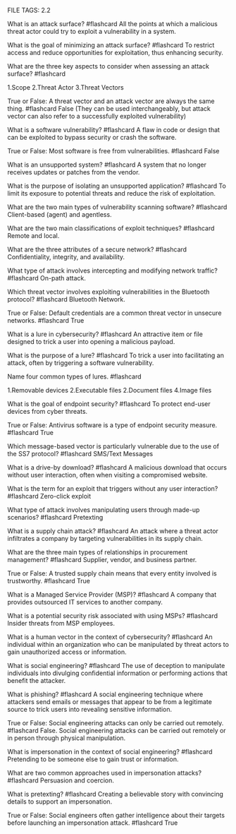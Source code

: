 FILE TAGS: 2.2

What is an attack surface? #flashcard
All the points at which a malicious threat actor could try to exploit a vulnerability in a system.
<!--ID: 1722692634156-->


What is the goal of minimizing an attack surface? #flashcard
To restrict access and reduce opportunities for exploitation, thus enhancing security.
<!--ID: 1722692634168-->


What are the three key aspects to consider when assessing an attack surface? #flashcard

1.Scope
2.Threat Actor
3.Threat Vectors
<!--ID: 1722692634177-->


True or False: A threat vector and an attack vector are always the same thing. #flashcard
False (They can be used interchangeably, but attack vector can also refer to a successfully exploited vulnerability)
<!--ID: 1722692634186-->

What is a software vulnerability? #flashcard
A flaw in code or design that can be exploited to bypass security or crash the software.
<!--ID: 1722692884385-->


True or False: Most software is free from vulnerabilities. #flashcard
False
<!--ID: 1722692884395-->


What is an unsupported system? #flashcard
A system that no longer receives updates or patches from the vendor.
<!--ID: 1722692884402-->


What is the purpose of isolating an unsupported application? #flashcard
To limit its exposure to potential threats and reduce the risk of exploitation.
<!--ID: 1722692884409-->


What are the two main types of vulnerability scanning software? #flashcard
Client-based (agent) and agentless.
<!--ID: 1722692884417-->


What are the two main classifications of exploit techniques? #flashcard 
Remote and local.
<!--ID: 1722693148975-->


What are the three attributes of a secure network? #flashcard 
Confidentiality, integrity, and availability.
<!--ID: 1722693167807-->


What type of attack involves intercepting and modifying network traffic? #flashcard 
On-path attack.
<!--ID: 1722693148984-->


Which threat vector involves exploiting vulnerabilities in the Bluetooth protocol? #flashcard 
Bluetooth Network.
<!--ID: 1722693148992-->


True or False: Default credentials are a common threat vector in unsecure networks. #flashcard 
True
<!--ID: 1722693149000-->

What is a lure in cybersecurity? #flashcard
An attractive item or file designed to trick a user into opening a malicious payload.
<!--ID: 1722697287237-->


What is the purpose of a lure? #flashcard
To trick a user into facilitating an attack, often by triggering a software vulnerability.
<!--ID: 1722697287244-->


Name four common types of lures. #flashcard

1.Removable devices
2.Executable files
2.Document files
4.Image files
<!--ID: 1722697287250-->


What is the goal of endpoint security? #flashcard
To protect end-user devices from cyber threats.
<!--ID: 1722697287256-->


True or False: Antivirus software is a type of endpoint security measure. #flashcard
True
<!--ID: 1722697287262-->


Which message-based vector is particularly vulnerable due to the use of the SS7 protocol? #flashcard 
SMS/Text Messages
<!--ID: 1722697425070-->


What is a drive-by download? #flashcard 
A malicious download that occurs without user interaction, often when visiting a compromised website.
<!--ID: 1722697425078-->


What is the term for an exploit that triggers without any user interaction? #flashcard 
Zero-click exploit
<!--ID: 1722697425086-->


What type of attack involves manipulating users through made-up scenarios? #flashcard
Pretexting
<!--ID: 1722697425093-->

What is a supply chain attack? #flashcard
An attack where a threat actor infiltrates a company by targeting vulnerabilities in its supply chain.
<!--ID: 1722697967676-->


What are the three main types of relationships in procurement management? #flashcard
Supplier, vendor, and business partner.
<!--ID: 1722697967686-->


True or False: A trusted supply chain means that every entity involved is trustworthy. #flashcard
True
<!--ID: 1722697967695-->


What is a Managed Service Provider (MSP)? #flashcard
A company that provides outsourced IT services to another company.
<!--ID: 1722697967701-->


What is a potential security risk associated with using MSPs? #flashcard
Insider threats from MSP employees.
<!--ID: 1722697967707-->

What is a human vector in the context of cybersecurity? #flashcard
An individual within an organization who can be manipulated by threat actors to gain unauthorized access or information.
<!--ID: 1722699511716-->


What is social engineering? #flashcard
The use of deception to manipulate individuals into divulging confidential information or performing actions that benefit the attacker.
<!--ID: 1722699511724-->


What is phishing? #flashcard
A social engineering technique where attackers send emails or messages that appear to be from a legitimate source to trick users into revealing sensitive information.
<!--ID: 1722699511729-->


True or False: Social engineering attacks can only be carried out remotely. #flashcard
False. Social engineering attacks can be carried out remotely or in person through physical manipulation.
<!--ID: 1722699511735-->

What is impersonation in the context of social engineering? #flashcard
Pretending to be someone else to gain trust or information.
<!--ID: 1722699680260-->


What are two common approaches used in impersonation attacks? #flashcard
Persuasion and coercion.
<!--ID: 1722699680267-->


What is pretexting? #flashcard
Creating a believable story with convincing details to support an impersonation.
<!--ID: 1722699680274-->


True or False: Social engineers often gather intelligence about their targets before launching an impersonation attack. #flashcard
True
<!--ID: 1722699680281-->
